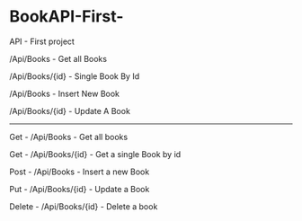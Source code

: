 # BookAPI-First-


API - First project 


/Api/Books - Get all Books 


/Api/Books/{id} - Single Book By Id



/Api/Books - Insert New Book



/Api/Books/{id} - Update A Book

----------------------------------------------------------
Get - /Api/Books - Get all books


Get - /Api/Books/{id} - Get a single Book by id 


Post - /Api/Books - Insert a new Book


Put - /Api/Books/{id} - Update a Book


Delete - /Api/Books/{id} - Delete a book
